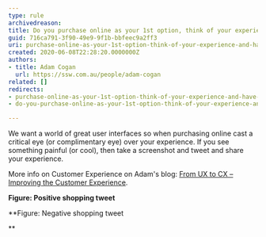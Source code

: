 ```yaml
---
type: rule
archivedreason: 
title: Do you purchase online as your 1st option, think of your experience, and have a voice?
guid: 716ca791-3f90-49e9-9f1b-bbfeec9a2ff3
uri: purchase-online-as-your-1st-option-think-of-your-experience-and-have-a-voice
created: 2020-06-08T22:28:20.0000000Z
authors:
- title: Adam Cogan
  url: https://ssw.com.au/people/adam-cogan
related: []
redirects:
- purchase-online-as-your-1st-option-think-of-your-experience-and-have-a-voice
- do-you-purchase-online-as-your-1st-option-think-of-your-experience-and-have-a-voice

---
```


We want a world of great user interfaces so when purchasing online cast a critical eye (or complimentary eye) over your experience. If you see something painful (or cool), then take a screenshot and tweet and share your experience.

<!--endintro-->

More info on Customer Experience on Adam's blog: [From UX to CX – Improving the Customer Experience](https&#58;//adamcogan.com/2017/11/08/from-ux-to-cx-improving-the-customer-experience/).






 **Figure: Positive shopping tweet** 







 **Figure: Negative shopping tweet

**
